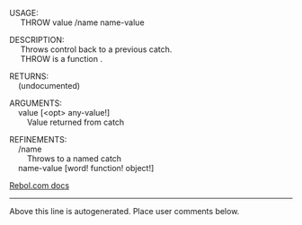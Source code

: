 USAGE:  
&nbsp;&nbsp;&nbsp;&nbsp;&nbsp;THROW&nbsp;value&nbsp;/name&nbsp;name-value  
  
DESCRIPTION:  
&nbsp;&nbsp;&nbsp;&nbsp;&nbsp;Throws&nbsp;control&nbsp;back&nbsp;to&nbsp;a&nbsp;previous&nbsp;catch.  
&nbsp;&nbsp;&nbsp;&nbsp;&nbsp;THROW&nbsp;is&nbsp;a&nbsp;function&nbsp;.  
  
RETURNS:  
&nbsp;&nbsp;&nbsp;&nbsp;(undocumented)  
  
ARGUMENTS:  
&nbsp;&nbsp;&nbsp;&nbsp;value&nbsp;[&lt;opt&gt;&nbsp;any-value!]  
&nbsp;&nbsp;&nbsp;&nbsp;&nbsp;&nbsp;&nbsp;&nbsp;Value&nbsp;returned&nbsp;from&nbsp;catch  
  
REFINEMENTS:  
&nbsp;&nbsp;&nbsp;&nbsp;/name  
&nbsp;&nbsp;&nbsp;&nbsp;&nbsp;&nbsp;&nbsp;&nbsp;Throws&nbsp;to&nbsp;a&nbsp;named&nbsp;catch  
&nbsp;&nbsp;&nbsp;&nbsp;name-value&nbsp;[word!&nbsp;function!&nbsp;object!]  

[Rebol.com docs](http://www.rebol.com/r3/docs/functions/throw.html)
___
Above this line is autogenerated. Place user comments below.